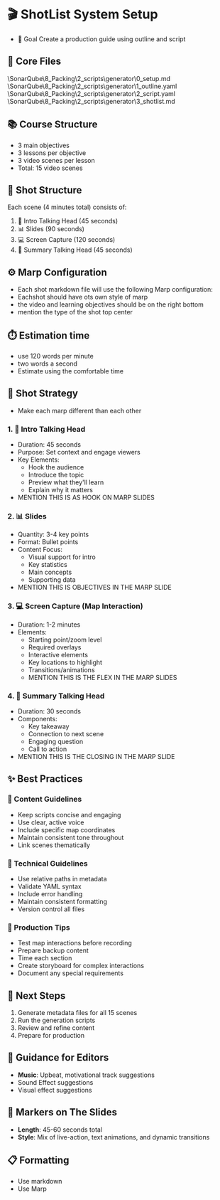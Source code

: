 # 🎬 ShotList System Setup
- 🎯 Goal Create a production guide using outline and script

## 📁 Core Files
\SonarQube\8_Packing\2_scripts\generator\0_setup.md
\SonarQube\8_Packing\2_scripts\generator\1_outline.yaml
\SonarQube\8_Packing\2_scripts\generator\2_script.yaml
\SonarQube\8_Packing\2_scripts\generator\3_shotlist.md


## 📚 Course Structure
- 3 main objectives
- 3 lessons per objective
- 3 video scenes per lesson
- Total: 15 video scenes

## 🎥 Shot Structure
Each scene (4 minutes total) consists of:
1. 🎤 Intro Talking Head (45 seconds)
2. 📊 Slides (90 seconds)
3. 💻 Screen Capture (120 seconds)
4. 🎤 Summary Talking Head (45 seconds)


## ⚙️ Marp Configuration
- Each shot markdown file will use the following Marp configuration:
- Eachshot should have ots own style of marp 
- the video and learning objectives should be on the right bottom
- mention the type of the shot top center

## ⏱️ Estimation time 
- use 120 words per minute
- two words a second
- Estimate using the comfortable time 
 


## 🎯 Shot Strategy
- Make each marp different than each other 
### 1. 🎤 Intro Talking Head
- Duration: 45 seconds
- Purpose: Set context and engage viewers
- Key Elements:
  - Hook the audience
  - Introduce the topic
  - Preview what they'll learn
  - Explain why it matters
- MENTION THIS IS AS HOOK ON MARP SLIDES

### 2. 📊 Slides
- Quantity: 3-4 key points
- Format: Bullet points
- Content Focus:
  - Visual support for intro
  - Key statistics
  - Main concepts
  - Supporting data
- MENTION THIS IS OBJECTIVES IN THE MARP SLIDE

### 3. 💻 Screen Capture (Map Interaction)
- Duration: 1-2 minutes
- Elements:
  - Starting point/zoom level
  - Required overlays
  - Interactive elements
  - Key locations to highlight
  - Transitions/animations
  - MENTION THIS IS THE FLEX IN THE MARP SLIDES

### 4. 🎤 Summary Talking Head
- Duration: 30 seconds
- Components:
  - Key takeaway
  - Connection to next scene
  - Engaging question
  - Call to action
- MENTION THIS IS THE CLOSING IN THE MARP SLIDE



## ✨ Best Practices

### 📝 Content Guidelines
- Keep scripts concise and engaging
- Use clear, active voice
- Include specific map coordinates
- Maintain consistent tone throughout
- Link scenes thematically

### 🔧 Technical Guidelines
- Use relative paths in metadata
- Validate YAML syntax
- Include error handling
- Maintain consistent formatting
- Version control all files

### 🎨 Production Tips
- Test map interactions before recording
- Prepare backup content
- Time each section
- Create storyboard for complex interactions
- Document any special requirements

## 👣 Next Steps
1. Generate metadata files for all 15 scenes
2. Run the generation scripts
3. Review and refine content
4. Prepare for production

## 🎵 Guidance for Editors
- **Music**: Upbeat, motivational track suggestions
- Sound Effect suggestions
- Visual effect suggestions

## 📌 Markers on The Slides
- **Length**: 45-60 seconds total
- **Style**: Mix of live-action, text animations, and dynamic transitions

## 📋 Formatting
- Use markdown
- Use Marp